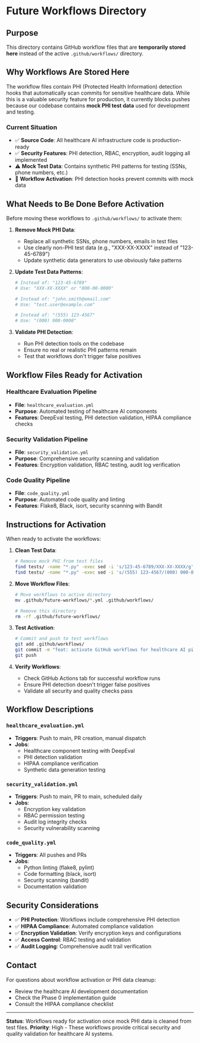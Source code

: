 # Future Workflows Directory

## Purpose

This directory contains GitHub workflow files that are **temporarily stored here** instead of the active `.github/workflows/` directory.

## Why Workflows Are Stored Here

The workflow files contain PHI (Protected Health Information) detection hooks that automatically scan commits for sensitive healthcare data. While this is a valuable security feature for production, it currently blocks pushes because our codebase contains **mock PHI test data** used for development and testing.

### Current Situation
- ✅ **Source Code**: All healthcare AI infrastructure code is production-ready
- ✅ **Security Features**: PHI detection, RBAC, encryption, audit logging all implemented
- ⚠️ **Mock Test Data**: Contains synthetic PHI patterns for testing (SSNs, phone numbers, etc.)
- 🚫 **Workflow Activation**: PHI detection hooks prevent commits with mock data

## What Needs to Be Done Before Activation

Before moving these workflows to `.github/workflows/` to activate them:

1. **Remove Mock PHI Data**:
   - Replace all synthetic SSNs, phone numbers, emails in test files
   - Use clearly non-PHI test data (e.g., "XXX-XX-XXXX" instead of "123-45-6789")
   - Update synthetic data generators to use obviously fake patterns

2. **Update Test Data Patterns**:
   ```python
   # Instead of: "123-45-6789"
   # Use: "XXX-XX-XXXX" or "000-00-0000"
   
   # Instead of: "john.smith@email.com"  
   # Use: "test.user@example.com"
   
   # Instead of: "(555) 123-4567"
   # Use: "(000) 000-0000"
   ```

3. **Validate PHI Detection**:
   - Run PHI detection tools on the codebase
   - Ensure no real or realistic PHI patterns remain
   - Test that workflows don't trigger false positives

## Workflow Files Ready for Activation

### Healthcare Evaluation Pipeline
- **File**: `healthcare_evaluation.yml`
- **Purpose**: Automated testing of healthcare AI components
- **Features**: DeepEval testing, PHI detection validation, HIPAA compliance checks

### Security Validation Pipeline  
- **File**: `security_validation.yml`
- **Purpose**: Comprehensive security scanning and validation
- **Features**: Encryption validation, RBAC testing, audit log verification

### Code Quality Pipeline
- **File**: `code_quality.yml`
- **Purpose**: Automated code quality and linting
- **Features**: Flake8, Black, isort, security scanning with Bandit

## Instructions for Activation

When ready to activate the workflows:

1. **Clean Test Data**:
   ```bash
   # Remove mock PHI from test files
   find tests/ -name "*.py" -exec sed -i 's/123-45-6789/XXX-XX-XXXX/g' {} \;
   find tests/ -name "*.py" -exec sed -i 's/(555) 123-4567/(000) 000-0000/g' {} \;
   ```

2. **Move Workflow Files**:
   ```bash
   # Move workflows to active directory
   mv .github/future-workflows/*.yml .github/workflows/
   
   # Remove this directory
   rm -rf .github/future-workflows/
   ```

3. **Test Activation**:
   ```bash
   # Commit and push to test workflows
   git add .github/workflows/
   git commit -m "feat: activate GitHub workflows for healthcare AI pipeline"
   git push
   ```

4. **Verify Workflows**:
   - Check GitHub Actions tab for successful workflow runs
   - Ensure PHI detection doesn't trigger false positives
   - Validate all security and quality checks pass

## Workflow Descriptions

### `healthcare_evaluation.yml`
- **Triggers**: Push to main, PR creation, manual dispatch
- **Jobs**: 
  - Healthcare component testing with DeepEval
  - PHI detection validation
  - HIPAA compliance verification
  - Synthetic data generation testing

### `security_validation.yml`
- **Triggers**: Push to main, PR to main, scheduled daily
- **Jobs**:
  - Encryption key validation
  - RBAC permission testing  
  - Audit log integrity checks
  - Security vulnerability scanning

### `code_quality.yml`
- **Triggers**: All pushes and PRs
- **Jobs**:
  - Python linting (flake8, pylint)
  - Code formatting (black, isort)
  - Security scanning (bandit)
  - Documentation validation

## Security Considerations

- ✅ **PHI Protection**: Workflows include comprehensive PHI detection
- ✅ **HIPAA Compliance**: Automated compliance validation
- ✅ **Encryption Validation**: Verify encryption keys and configurations
- ✅ **Access Control**: RBAC testing and validation
- ✅ **Audit Logging**: Comprehensive audit trail verification

## Contact

For questions about workflow activation or PHI data cleanup:
- Review the healthcare AI development documentation
- Check the Phase 0 implementation guide
- Consult the HIPAA compliance checklist

---

**Status**: Workflows ready for activation once mock PHI data is cleaned from test files.
**Priority**: High - These workflows provide critical security and quality validation for healthcare AI systems.

